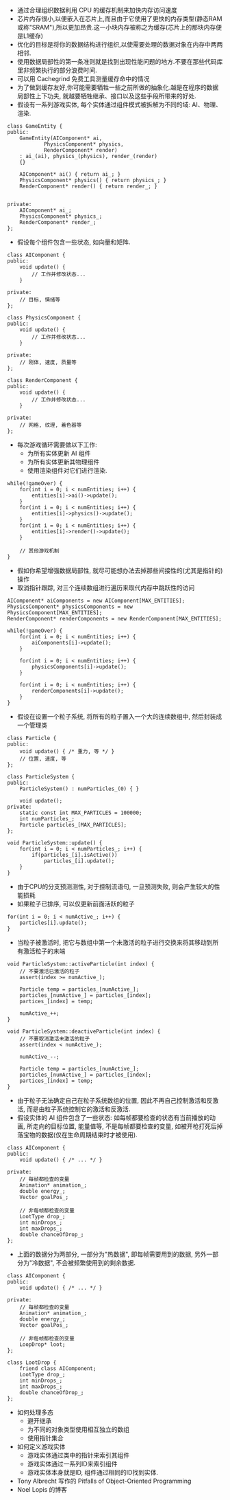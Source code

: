 * 通过合理组织数据利用 CPU 的缓存机制来加快内存访问速度
* 芯片内存很小,以便嵌入在芯片上,而且由于它使用了更快的内存类型(静态RAM或称"SRAM"),所以更加昂贵.这一小块内存被称之为缓存(芯片上的那块内存便是L1缓存)
* 优化的目标是将你的数据结构进行组织,以使需要处理的数据对象在内存中两两相邻.
* 使用数据局部性的第一条准则就是找到出现性能问题的地方.不要在那些代码库里非频繁执行的部分浪费时间.
* 可以用 Cachegrind 免费工具测量缓存命中的情况
* 为了做到缓存友好,你可能需要牺牲一些之前所做的抽象化.越是在程序的数据局部性上下功夫, 就越要牺牲继承、接口以及这些手段所带来的好处.
* 假设有一系列游戏实体, 每个实体通过组件模式被拆解为不同的域: AI、物理、渲染.
```
class GameEntity {
public:
    GameEntity(AIComponent* ai,
            PhysicsComponent* physics,
            RenderComponent* render)
    : ai_(ai), physics_(physics), render_(render)
    {}

    AIComponent* ai() { return ai_; }
    PhysicsComponent* physics() { return physics_; }
    RenderComponent* render() { return render_; }
    

private:
    AIComponent* ai_;
    PhysicsComponent* physics_;
    RenderComponent* render_;
};
```
* 假设每个组件包含一些状态, 如向量和矩阵.
```
class AIComponent {
public:
    void update() {
        // 工作并修改状态...
    }

private:
    // 目标, 情绪等
};

class PhysicsComponent {
public:
    void update() {
        // 工作并修改状态...
    }

private:
    // 刚体, 速度, 质量等
};

class RenderComponent {
public:
    void update() {
        // 工作并修改状态...
    }

private:
    // 网格, 纹理, 着色器等
};
```
* 每次游戏循环需要做以下工作:
    - 为所有实体更新 AI 组件
    - 为所有实体更新其物理组件
    - 使用渲染组件对它们进行渲染.
```
while(!gameOver) {
    for(int i = 0; i < numEntities; i++) {
        entities[i]->ai()->update();
    }
    for(int i = 0; i < numEntities; i++) {
        entities[i]->physics()->update();
    }
    for(int i = 0; i < numEntities; i++) {
        entities[i]->render()->update();
    }

    // 其他游戏机制
}
```
* 假如你希望增强数据局部性, 就尽可能想办法去掉那些间接性的(尤其是指针的)操作
* 取消指针跟踪, 对三个连续数组进行遍历来取代内存中跳跃性的访问
```
AIComponent* aiComponents = new AIComponent[MAX_ENTITIES];
PhysicsComponent* physicsComponents = new PhysicsComponent[MAX_ENTITIES];
RenderComponent* renderComponents = new RenderComponent[MAX_ENTITIES];

while(!gameOver) {
    for(int i = 0; i < numEntities; i++) {
        aiComponents[i]->update();
    }

    for(int i = 0; i < numEntities; i++) {
        physicsComponents[i]->update();
    }

    for(int i = 0; i < numEntities; i++) {
        renderComponents[i]->update();
    }
}
```
* 假设在设置一个粒子系统, 将所有的粒子置入一个大的连续数组中, 然后封装成一个管理类
```
class Particle {
public:
    void update() { /* 重力, 等 */ }
    // 位置, 速度, 等
};

class ParticleSystem {
public:
    ParticleSystem() : numParticles_(0) { }

    void update();
private:
    static const int MAX_PARTICLES = 100000;
    int numParticles_;
    Particle particles_[MAX_PARTICLES];
};

void ParticleSystem::update() {
    for(int i = 0; i < numParticles_; i++) {
        if(particles_[i].isActive())
            particles_[i].update();
    }
}
```
* 由于CPU的分支预测测性, 对于控制流语句, 一旦预测失败, 则会产生较大的性能损耗
* 如果粒子已排序, 可以仅更新前面活跃的粒子
```
for(int i = 0; i < numActive_; i++) {
    particles[i].update();
}
```
* 当粒子被激活时, 把它与数组中第一个未激活的粒子进行交换来将其移动到所有激活粒子的末端
```
void ParticleSystem::activeParticle(int index) {
    // 不要激活已激活的粒子
    assert(index >= numActive_);

    Particle temp = particles_[numActive_];
    particles_[numActive_] = particles_[index];
    partices_[index] = temp;

    numActive_++;
}

void ParticleSystem::deactiveParticle(int index) {
    // 不要取消激活未激活的粒子
    assert(index < numActive_);

    numActive_--;

    Particle temp = particles_[numActive_];
    particles_[numActive_] = particles_[index];
    partices_[index] = temp;
}
```
* 由于粒子无法确定自己在粒子系统数组的位置, 因此不再自己控制激活和反激活, 而是由粒子系统控制它的激活和反激活.
* 假设实体的 AI 组件包含了一些状态: 如每帧都要检查的状态有当前播放的动画, 所走向的目标位置, 能量值等, 不是每帧都要检查的变量, 如被开枪打死后掉落宝物的数据(仅在生命周期结束时才被使用).
```
class AIComponent {
public:
    void update() { /* ... */ }

private:
    // 每帧都检查的变量
    Animation* animation_;
    double energy_;
    Vector goalPos_;

    // 非每帧都检查的变量
    LootType drop_;
    int minDrops_;
    int maxDrops_;
    double chanceOfDrop_;
};
```
* 上面的数据分为两部分, 一部分为"热数据", 即每帧需要用到的数据, 另外一部分为"冷数据", 不会被频繁使用到的剩余数据.
```
class AIComponent {
public:
    void update() { /* ... */ }

private:
    // 每帧都检查的变量
    Animation* animation_;
    double energy_;
    Vector goalPos_;

    // 非每帧都检查的变量
    LoopDrop* loot;
};

class LootDrop {
    friend class AIComponent;
    LootType drop_;
    int minDrops_;
    int maxDrops_;
    double chanceOfDrop_;
};
```
* 如何处理多态
    - 避开继承
    - 为不同的对象类型使用相互独立的数组
    - 使用指针集合
* 如何定义游戏实体
    - 游戏实体通过类中的指针来索引其组件
    - 游戏实体通过一系列ID来索引组件
    - 游戏实体本身就是ID, 组件通过相同的ID找到实体.
* Tony Albrecht 写作的 Pitfalls of Object-Oriented Programming 
* Noel Lopis 的博客